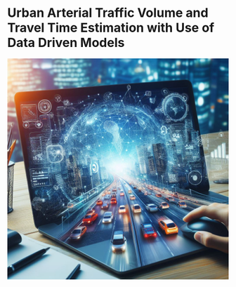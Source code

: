 # Urban Arterial Traffic Volume and Travel Time Estimation with Use of Data Driven Models
[![Project Cover](./cover.jfif)](https://mybinder.org/v2/gh/ChrisKonstantinidis/MScThesis.git/HEAD)
